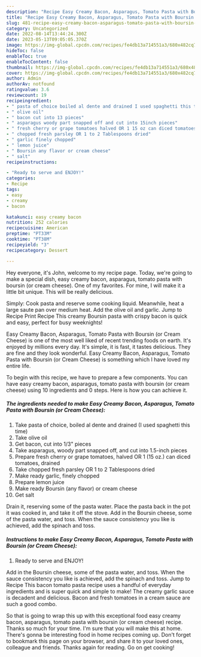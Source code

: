 ```yaml
---
description: "Recipe Easy Creamy Bacon, Asparagus, Tomato Pasta with Boursin (or Cream Cheese) yang Very Delicious"
title: "Recipe Easy Creamy Bacon, Asparagus, Tomato Pasta with Boursin (or Cream Cheese) yang Very Delicious"
slug: 481-recipe-easy-creamy-bacon-asparagus-tomato-pasta-with-boursin-or-cream-cheese-yang-very-delicious
category: Uncategorized
date: 2022-08-14T13:44:24.300Z
date: 2023-05-13T09:05:05.370Z
image: https://img-global.cpcdn.com/recipes/fe4db13a714551a3/680x482cq70/easy-creamy-bacon-asparagus-tomato-pasta-with-boursin-or-cream-cheese-recipe-main-photo.jpg
hideToc: false
enableToc: true
enableTocContent: false
thumbnail: https://img-global.cpcdn.com/recipes/fe4db13a714551a3/680x482cq70/easy-creamy-bacon-asparagus-tomato-pasta-with-boursin-or-cream-cheese-recipe-main-photo.jpg
cover: https://img-global.cpcdn.com/recipes/fe4db13a714551a3/680x482cq70/easy-creamy-bacon-asparagus-tomato-pasta-with-boursin-or-cream-cheese-recipe-main-photo.jpg
author: Admin
authorAv: notfound
ratingvalue: 3.6
reviewcount: 19
recipeingredient:
- " pasta of choice boiled al dente and drained I used spaghetti this time"
- " olive oil"
- " bacon cut into 13 pieces"
- " asparagus woody part snapped off and cut into 15inch pieces"
- " fresh cherry or grape tomatoes halved OR 1 15 oz can diced tomatoes drained"
- " chopped fresh parsley OR 1 to 2 Tablespoons dried"
- " garlic finely chopped"
- " lemon juice"
- " Boursin any flavor or cream cheese"
- " salt"
recipeinstructions:

- "Ready to serve and ENJOY!"
categories:
- Recipe
tags:
- easy
- creamy
- bacon

katakunci: easy creamy bacon 
nutrition: 252 calories
recipecuisine: American
preptime: "PT33M"
cooktime: "PT38M"
recipeyield: "3"
recipecategory: Dessert

---
```



Hey everyone, it's John, welcome to my recipe page. Today, we're going to make a special dish, easy creamy bacon, asparagus, tomato pasta with boursin (or cream cheese). One of my favorites. For mine, I will make it a little bit unique. This will be really delicious.

Simply: Cook pasta and reserve some cooking liquid. Meanwhile, heat a large saute pan over medium heat. Add the olive oil and garlic. Jump to Recipe Print Recipe This creamy Boursin pasta with crispy bacon is quick and easy, perfect for busy weeknights!

Easy Creamy Bacon, Asparagus, Tomato Pasta with Boursin (or Cream Cheese) is one of the most well liked of recent trending foods on earth. It's enjoyed by millions every day. It's simple, it is fast, it tastes delicious. They are fine and they look wonderful. Easy Creamy Bacon, Asparagus, Tomato Pasta with Boursin (or Cream Cheese) is something which I have loved my entire life.


To begin with this recipe, we have to prepare a few components. You can have easy creamy bacon, asparagus, tomato pasta with boursin (or cream cheese) using 10 ingredients and 0 steps. Here is how you can achieve it.

<!--inarticleads1-->

##### The ingredients needed to make Easy Creamy Bacon, Asparagus, Tomato Pasta with Boursin (or Cream Cheese):

1. Take  pasta of choice, boiled al dente and drained (I used spaghetti this time)
1. Take  olive oil
1. Get  bacon, cut into 1/3&#34; pieces
1. Take  asparagus, woody part snapped off, and cut into 1.5-inch pieces
1. Prepare  fresh cherry or grape tomatoes, halved OR 1 (15 oz.) can diced tomatoes, drained
1. Take  chopped fresh parsley OR 1 to 2 Tablespoons dried
1. Make ready  garlic, finely chopped
1. Prepare  lemon juice
1. Make ready  Boursin (any flavor) or cream cheese
1. Get  salt


Drain it, reserving some of the pasta water. Place the pasta back in the pot it was cooked in, and take it off the stove. Add in the Boursin cheese, some of the pasta water, and toss. When the sauce consistency you like is achieved, add the spinach and toss. 

<!--inarticleads2-->

##### Instructions to make Easy Creamy Bacon, Asparagus, Tomato Pasta with Boursin (or Cream Cheese):


1. Ready to serve and ENJOY!

Add in the Boursin cheese, some of the pasta water, and toss. When the sauce consistency you like is achieved, add the spinach and toss. Jump to Recipe This bacon tomato pasta recipe uses a handful of everyday ingredients and is super quick and simple to make! The creamy garlic sauce is decadent and delicious. Bacon and fresh tomatoes in a cream sauce are such a good combo. 

So that is going to wrap this up with this exceptional food easy creamy bacon, asparagus, tomato pasta with boursin (or cream cheese) recipe. Thanks so much for your time. I'm sure that you will make this at home. There's gonna be interesting food in home recipes coming up. Don't forget to bookmark this page on your browser, and share it to your loved ones, colleague and friends. Thanks again for reading. Go on get cooking!
